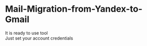 # Mail-Migration-from-Yandex-to-Gmail
It is ready to use tool</br>
Just set your account credentials
